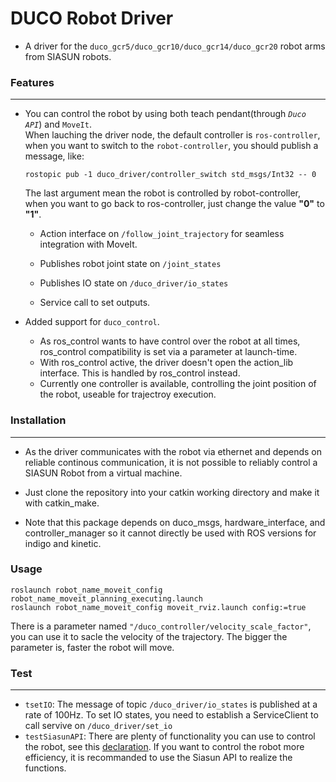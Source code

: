 # DUCO Robot Driver

* A  driver for the `duco_gcr5/duco_gcr10/duco_gcr14/duco_gcr20` robot arms from SIASUN robots. <br>
  
### Features
___

* You can control the robot by using both teach pendant(through *`Duco API`*) and `MoveIt`.<br>
  When lauching the driver node, the default controller is `ros-controller`, when you want to switch to the `robot-controller`, you should publish a message, like:<br> 
  ```
  rostopic pub -1 duco_driver/controller_switch std_msgs/Int32 -- 0
  ```
  The last argument mean the robot is controlled by robot-controller, when you want to go back to ros-controller, just change the value **"0"** to **"1"**.

	* Action interface on `/follow_joint_trajectory` for seamless integration with MoveIt.

	* Publishes robot joint state on `/joint_states`

	* Publishes IO state on `/duco_driver/io_states`

	* Service call to set outputs.

* Added support for `duco_control`.

	* As ros_control wants to have control over the robot at all times, ros_control compatibility is set via a parameter at launch-time.
	* With ros_control active, the driver doesn't open the action_lib interface. This is handled by ros_control instead.
	* Currently one controller is available, controlling the joint position of the robot, useable for trajectroy execution.

### Installation
---
* As the driver communicates with the robot via ethernet and depends on reliable continous communication, it is not possible to reliably control a SIASUN Robot from a virtual machine.

* Just clone the repository into your catkin working directory and make it with catkin_make.

* Note that this package depends on duco_msgs, hardware_interface, and controller_manager so it cannot directly be used with ROS versions for indigo and kinetic.

### Usage

```
roslaunch robot_name_moveit_config robot_name_moveit_planning_executing.launch
roslaunch robot_name_moveit_config moveit_rviz.launch config:=true
```
There is a parameter named `"/duco_controller/velocity_scale_factor"`, you can use it to sacle the velocity of the trajectory. The bigger the parameter is, faster the robot will move.
### Test
---
* `tsetIO`: The message of topic `/duco_driver/io_states` is published at a rate of 100Hz. To set IO states, you need to establish a ServiceClient to call servive on `/duco_driver/set_io`
* `testSiasunAPI`: There are plenty of functionality you can use to control the robot, see this [declaration](RobotServiceInterface.h). If you want to control the robot more efficiency, it is recommanded to use the Siasun API to realize the functions.

